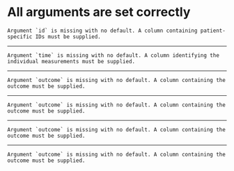 # All arguments are set correctly

    Argument `id` is missing with no default. A column containing patient-specific IDs must be supplied.

---

    Argument `time` is missing with no default. A column identifying the individual measurements must be supplied.

---

    Argument `outcome` is missing with no default. A column containing the outcome must be supplied.

---

    Argument `outcome` is missing with no default. A column containing the outcome must be supplied.

---

    Argument `outcome` is missing with no default. A column containing the outcome must be supplied.

---

    Argument `outcome` is missing with no default. A column containing the outcome must be supplied.

